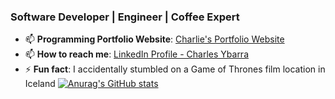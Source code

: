 ### Software Developer | Engineer | Coffee Expert 
- 📫 **Programming Portfolio Website**: [Charlie's Portfolio Website](https://charliearray.github.io/personal-website/)
- 📫 **How to reach me**: [LinkedIn Profile - Charles Ybarra](https://www.linkedin.com/in/engineercharlie/)
- ⚡ **Fun fact**: I accidentally stumbled on a Game of Thrones film location in Iceland
[![Anurag's GitHub stats](https://github-readme-stats.vercel.app/api?username=charliearray)](https://github.com/anuraghazra/github-readme-stats)
